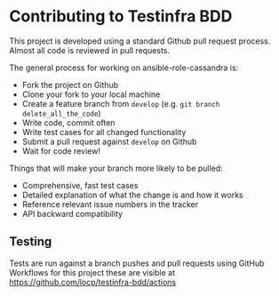 # Contributing to Testinfra BDD

This project is developed using a standard Github pull request
process. Almost all code is reviewed in pull requests.

The general process for working on ansible-role-cassandra is:

- Fork the project on Github
- Clone your fork to your local machine
- Create a feature branch from `develop` (e.g.
  `git branch delete_all_the_code`)
- Write code, commit often
- Write test cases for all changed functionality
- Submit a pull request against `develop` on Github
- Wait for code review!

Things that will make your branch more likely to be pulled:

- Comprehensive, fast test cases
- Detailed explanation of what the change is and how it works
- Reference relevant issue numbers in the tracker
- API backward compatibility

## Testing

Tests are run against a branch pushes and pull requests using GitHub
Workflows for this project these are visible at
https://github.com/locp/testinfra-bdd/actions
